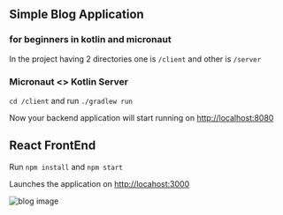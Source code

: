 ## Simple Blog Application
### for beginners in kotlin and micronaut
 
In the project having 2 directories one is `/client` and other is `/server`

### Micronaut <> Kotlin Server

`cd /client`
and run `./gradlew run`

Now your backend application will start running on [http://localhost:8080](http://localhost:8080)

## React FrontEnd

Run `npm install` and `npm start`

Launches the application on [http://locahost:3000](http://locahost:3000)


![blog image](https://drive.google.com/file/d/13sSa8ogcjaRBj40qwuFRcQaI-_egMzsg/view)
